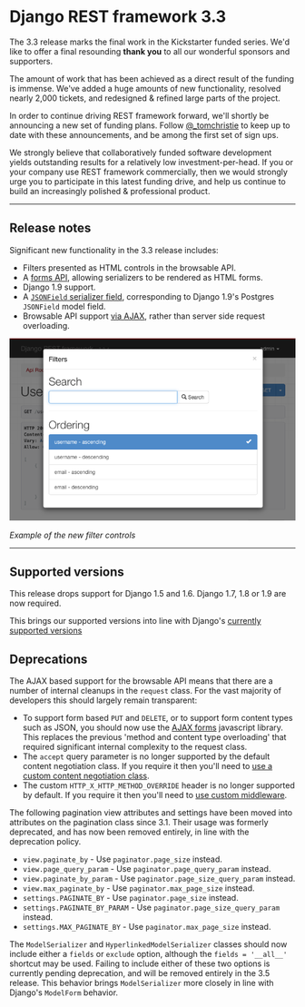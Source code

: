 # Django REST framework 3.3

The 3.3 release marks the final work in the Kickstarter funded series. We'd like to offer a final resounding **thank you** to all our wonderful sponsors and supporters.

The amount of work that has been achieved as a direct result of the funding is immense. We've added a huge amounts of new functionality, resolved nearly 2,000 tickets, and redesigned & refined large parts of the project.

In order to continue driving REST framework forward, we'll shortly be announcing a new set of funding plans. Follow [@_tomchristie](https://twitter.com/_tomchristie) to keep up to date with these announcements, and be among the first set of sign ups.

We strongly believe that collaboratively funded software development yields outstanding results for a relatively low investment-per-head. If you or your company use REST framework commercially, then we would strongly urge you to participate in this latest funding drive, and help us continue to build an increasingly polished & professional product.

---

## Release notes

Significant new functionality in the 3.3 release includes:

* Filters presented as HTML controls in the browsable API.
* A [forms API][forms-api], allowing serializers to be rendered as HTML forms.
* Django 1.9 support.
* A [`JSONField` serializer field][jsonfield], corresponding to Django 1.9's Postgres `JSONField` model field.
* Browsable API support [via AJAX][ajax-form], rather than server side request overloading.

![Filter Controls](../img/filter-controls.png)

*Example of the new filter controls*

---

## Supported versions

This release drops support for Django 1.5 and 1.6. Django 1.7, 1.8 or 1.9 are now required.

This brings our supported versions into line with Django's [currently supported versions][django-supported-versions]

## Deprecations

The AJAX based support for the browsable API means that there are a number of internal cleanups in the `request` class. For the vast majority of developers this should largely remain transparent:

* To support form based `PUT` and `DELETE`, or to support form content types such as JSON, you should now use the [AJAX forms][ajax-form] javascript library. This replaces the previous 'method and content type overloading' that required significant internal complexity to the request class.
* The `accept` query parameter is no longer supported by the default content negotiation class. If you require it then you'll need to [use a custom content negotiation class](browser-enhancements.md#url-based-accept-headers).
*  The custom `HTTP_X_HTTP_METHOD_OVERRIDE` header is no longer supported by default. If you require it then you'll need to [use custom middleware](browser-enhancements.md#http-header-based-method-overriding).

The following pagination view attributes and settings have been moved into attributes on the pagination class since 3.1. Their usage was formerly deprecated, and has now been removed entirely, in line with the deprecation policy.

* `view.paginate_by` - Use `paginator.page_size` instead.
* `view.page_query_param` - Use `paginator.page_query_param` instead.
* `view.paginate_by_param` - Use `paginator.page_size_query_param` instead.
* `view.max_paginate_by` - Use `paginator.max_page_size` instead.
* `settings.PAGINATE_BY` - Use `paginator.page_size` instead.
* `settings.PAGINATE_BY_PARAM` - Use `paginator.page_size_query_param` instead.
* `settings.MAX_PAGINATE_BY` - Use `paginator.max_page_size` instead.

The `ModelSerializer` and `HyperlinkedModelSerializer` classes should now include either a `fields` or `exclude` option, although the `fields = '__all__'` shortcut may be used. Failing to include either of these two options is currently pending deprecation, and will be removed entirely in the 3.5 release. This behavior brings `ModelSerializer` more closely in line with Django's `ModelForm` behavior.

[forms-api]: html-and-forms.md
[ajax-form]: https://github.com/encode/ajax-form
[jsonfield]: ../../api-guide/fields#jsonfield
[django-supported-versions]: https://www.djangoproject.com/download/#supported-versions

